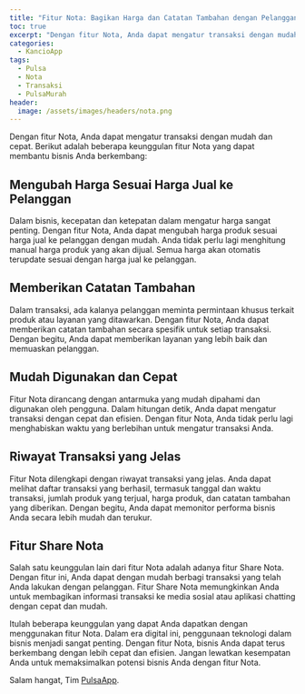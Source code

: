 ```yaml
---
title: "Fitur Nota: Bagikan Harga dan Catatan Tambahan dengan Pelanggan Anda!"
toc: true
excerpt: "Dengan fitur Nota, Anda dapat mengatur transaksi dengan mudah dan cepat"
categories:
  - KancioApp
tags:
  - Pulsa
  - Nota
  - Transaksi
  - PulsaMurah
header:
  image: /assets/images/headers/nota.png
---
```


Dengan fitur Nota, Anda dapat mengatur transaksi dengan mudah dan cepat. Berikut adalah beberapa keunggulan fitur Nota yang dapat membantu bisnis Anda berkembang:

## Mengubah Harga Sesuai Harga Jual ke Pelanggan
Dalam bisnis, kecepatan dan ketepatan dalam mengatur harga sangat penting. Dengan fitur Nota, Anda dapat mengubah harga produk sesuai harga jual ke pelanggan dengan mudah. Anda tidak perlu lagi menghitung manual harga produk yang akan dijual. Semua harga akan otomatis terupdate sesuai dengan harga jual ke pelanggan.

## Memberikan Catatan Tambahan
Dalam transaksi, ada kalanya pelanggan meminta permintaan khusus terkait produk atau layanan yang ditawarkan. Dengan fitur Nota, Anda dapat memberikan catatan tambahan secara spesifik untuk setiap transaksi. Dengan begitu, Anda dapat memberikan layanan yang lebih baik dan memuaskan pelanggan.

## Mudah Digunakan dan Cepat
Fitur Nota dirancang dengan antarmuka yang mudah dipahami dan digunakan oleh pengguna. Dalam hitungan detik, Anda dapat mengatur transaksi dengan cepat dan efisien. Dengan fitur Nota, Anda tidak perlu lagi menghabiskan waktu yang berlebihan untuk mengatur transaksi Anda.

## Riwayat Transaksi yang Jelas
Fitur Nota dilengkapi dengan riwayat transaksi yang jelas. Anda dapat melihat daftar transaksi yang berhasil, termasuk tanggal dan waktu transaksi, jumlah produk yang terjual, harga produk, dan catatan tambahan yang diberikan. Dengan begitu, Anda dapat memonitor performa bisnis Anda secara lebih mudah dan terukur.

## Fitur Share Nota
Salah satu keunggulan lain dari fitur Nota adalah adanya fitur Share Nota. Dengan fitur ini, Anda dapat dengan mudah berbagi transaksi yang telah Anda lakukan dengan pelanggan. Fitur Share Nota memungkinkan Anda untuk membagikan informasi transaksi ke media sosial atau aplikasi chatting dengan cepat dan mudah.

Itulah beberapa keunggulan yang dapat Anda dapatkan dengan menggunakan fitur Nota. Dalam era digital ini, penggunaan teknologi dalam bisnis menjadi sangat penting. Dengan fitur Nota, bisnis Anda dapat terus berkembang dengan lebih cepat dan efisien. Jangan lewatkan kesempatan Anda untuk memaksimalkan potensi bisnis Anda dengan fitur Nota.

Salam hangat,
Tim [PulsaApp](https://play.google.com/store/apps/details?id=com.kancio.indonesia).